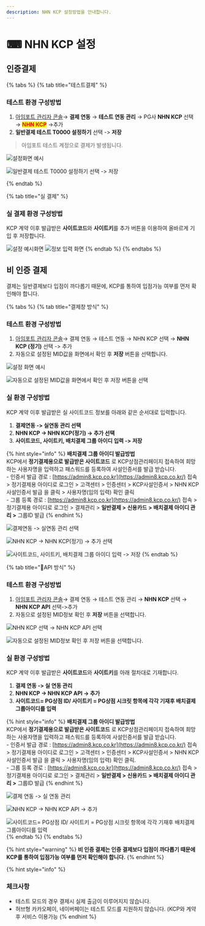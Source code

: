 ```yaml
---
description: NHN KCP 설정방법을 안내합니다.
---
```


# ⌨ NHN KCP 설정

## 인증**결제**

{% tabs %}
{% tab title="테스트결제" %}
### **테스트 환경 구성방법**

1. [아임포트 관리자 콘솔](https://admin.iamport.kr)→ **결제 연동** → **테스트 연동 관리** → PG사 **NHN KCP** 선택 → <mark style="color:red;">**NHN KCP**</mark> ->추가&#x20;
2. **일반결제 테스트 T0000 설정하기** 선택 -> **저장**



> 아임포트 테스트 계정으로 결제가 발생됩니다.



![설정화면 예시](<../../../.gitbook/assets/image (17).png>)

![일반결제 테스트 T0000 설정하기 선택 -> 저장](<../../../.gitbook/assets/image (30).png>)


{% endtab %}

{% tab title="실 결제" %}
### 실 결제 환경 구성방법

KCP 계약 이후 발급받은 **사이트코드**와 **사이트키**를 추가 버튼을 이용하여 올바르게 기입 후 저장합니다.

![설정 예시화면](<../../../.gitbook/assets/image (3) (1) (3).png>) ![정보 입력 화면    ](<../../../.gitbook/assets/image (21).png>)
{% endtab %}
{% endtabs %}

## 비 인증 결제

결제는 일반결제보다 입점이 까다롭기 때문에, KCP를 통하여 입점가능 여부를 먼저 확인해야 합니다.

{% tabs %}
{% tab title="결제창 방식" %}
### 테스트 환경 구성방법

1. [아임포트 관리자 콘솔](https://admin.iamport.kr/)→ 결제 연동 → 테스트 연동 → NHN KCP 선택 → **NHN KCP (정기)** 선택 -> 추가&#x20;
2. 자동으로 설정된 MID값을 화면에서 확인 후 **저장** 버튼을 선택합니다.

![설정 화면 예시](<../../../.gitbook/assets/image (33).png>)

![자동으로 설정된 MID값을 화면에서 확인 후 저장 버튼을 선택](<../../../.gitbook/assets/image (1) (1) (2).png>)

### 실  환경 구성방법

KCP 계약 이후 발급받은 실 사이트코드 정보를 아래와 같은 순서대로 입력합니다.&#x20;

1. **결제연동 -> 실연동 관리 선택**
2. **NHN KCP -> NHN KCP(정기) -> 추가 선택**
3. **사이트코드, 사이트키, 배치결제 그룹 아이디 입력 -> 저장**&#x20;

{% hint style="info" %}
**배치결제 그룹 아이디 발급방법** \
KCP에서 **정기결제용으로 발급받은 사이트코드** 로 KCP상점관리페이지 접속하여 희망하는 사용자명을 입력하고 패스워드를 등록하여 사설인증서를 발급 받습니다.\
&#x20; \- 인증서 발급 경로 : [https://admin8.kcp.co.kr](https://admin8.kcp.co.kr/) 접속 > 정기결제용 아이디로 로그인 > 고객센터 > 인증센터 > KCP사설인증서 > NHN KCP 사설인증서 발급 을 클릭 > 사용자명(임의 입력) 확인 클릭\
&#x20; \- 그룹 등록 경로 : [https://admin8.kcp.co.kr](https://admin8.kcp.co.kr/) 접속 > 정기결제용 아이디로 로그인 > 결제관리 > **일반결제 > 신용카드** **> 배치결제 아이디 관리 >** 그룹ID 발급&#x20;
{% endhint %}

![결제연동 -> 실연동 관리 선택](<../../../.gitbook/assets/image (28).png>)

![NHN KCP -> NHN KCP(정기) -> 추가 선택](<../../../.gitbook/assets/image (13).png>)

![사이트코드, 사이트키, 배치결제 그룹 아이디 입력 -> 저장](<../../../.gitbook/assets/image (12) (2).png>)
{% endtab %}

{% tab title="API 방식" %}
### 테스트 환경 구성방법

1. [아임포트 관리자 콘솔](https://admin.iamport.kr/)→ 결제 연동 → 테스트 연동 관리 → **NHN KCP** 선택 → **NHN KCP API** 선택->추가
2. 자동으로 설정된 MID정보 확인 후 **저장** 버튼을 선택합니다.

![NHN KCP 선택 → NHN KCP API 선택](<../../../.gitbook/assets/image (22).png>)

![자동으로 설정된 MID정보 확인 후 저장 버튼을 선택합니다.](<../../../.gitbook/assets/image (1) (1) (3).png>)

### 실  환경 구성방법

KCP 계약 이후 발급받은 **사이트코드**와 **사이트키**를 아래 절차대로 기재합니다.

1. **결제 연동 -> 실 연동 관리**
2. **NHN KCP -> NHN KCP API -> 추가**
3. **사이트코드= PG상점 ID/ 사이트키 = PG상점 시크릿 항목에 각각 기재후 배치결제 그룹아이디를 입력**

{% hint style="info" %}
**배치결제 그룹 아이디 발급방법**\
KCP에서 **정기결제용으로 발급받은 사이트코드** 로 KCP상점관리페이지 접속하여 희망하는 사용자명을 입력하고 패스워드를 등록하여 사설인증서를 발급 받습니다.\
&#x20; \- 인증서 발급 경로 : [https://admin8.kcp.co.kr](https://admin8.kcp.co.kr/) 접속 > 정기결제용 아이디로 로그인 > 고객센터 > 인증센터 > KCP사설인증서 > NHN KCP 사설인증서 발급 을 클릭 > 사용자명(임의 입력) 확인 클릭.\
&#x20; \- 그룹 등록 경로 : [https://admin8.kcp.co.kr](https://admin8.kcp.co.kr/) 접속 > 정기결제용 아이디로 로그인 > 결제관리 > **일반결제 > 신용카드** **> 배치결제 아이디 관리 >** 그룹ID 발급&#x20;
{% endhint %}

![결제 연동 -> 실 연동 관리](<../../../.gitbook/assets/image (27).png>)

![NHN KCP -> NHN KCP API -> 추가](<../../../.gitbook/assets/image (7) (1) (2).png>)

![사이트코드= PG상점 ID/ 사이트키 = PG상점 시크릿 항목에 각각 기재후 배치결제 그룹아이디를 입력](<../../../.gitbook/assets/image (18).png>)
{% endtab %}
{% endtabs %}

{% hint style="warning" %}
**비 인증 결제는 인증 결제보다 입점이 까다롭기 때문에 KCP를 통하여 입점가능 여부를 먼저 확인해야 합니다.**
{% endhint %}

{% hint style="info" %}
### 체크사항

* 테스트 모드의 경우 결제시 실제 출금이 이루어지지 않습니다.
* 허브형 카카오페이, 네이버페이는 테스트 모드를 지원하지 않습니다. (KCP와 계약 후 서비스 이용가능
{% endhint %}
